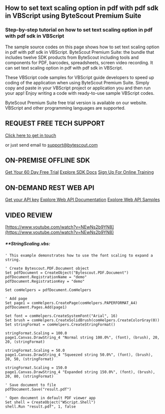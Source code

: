 ## How to set text scaling option in pdf with pdf sdk in VBScript using ByteScout Premium Suite

### Step-by-step tutorial on how to set text scaling option in pdf with pdf sdk in VBScript

The sample source codes on this page shows how to set text scaling option in pdf with pdf sdk in VBScript. ByteScout Premium Suite: the bundle that includes twelve SDK products from ByteScout including tools and components for PDF, barcodes, spreadsheets, screen video recording. It can set text scaling option in pdf with pdf sdk in VBScript.

 These VBScript code samples for VBScript guide developers to speed up coding of the application when using ByteScout Premium Suite.  Simply copy and paste in your VBScript project or application you and then run your app! Enjoy writing a code with ready-to-use sample VBScript codes.

ByteScout Premium Suite free trial version is available on our website. VBScript and other programming languages are supported.

## REQUEST FREE TECH SUPPORT

[Click here to get in touch](https://bytescout.zendesk.com/hc/en-us/requests/new?subject=ByteScout%20Premium%20Suite%20Question)

or just send email to [support@bytescout.com](mailto:support@bytescout.com?subject=ByteScout%20Premium%20Suite%20Question) 

## ON-PREMISE OFFLINE SDK 

[Get Your 60 Day Free Trial](https://bytescout.com/download/web-installer?utm_source=github-readme)
[Explore SDK Docs](https://bytescout.com/documentation/index.html?utm_source=github-readme)
[Sign Up For Online Training](https://academy.bytescout.com/)


## ON-DEMAND REST WEB API

[Get your API key](https://pdf.co/documentation/api?utm_source=github-readme)
[Explore Web API Documentation](https://pdf.co/documentation/api?utm_source=github-readme)
[Explore Web API Samples](https://github.com/bytescout/ByteScout-SDK-SourceCode/tree/master/PDF.co%20Web%20API)

## VIDEO REVIEW

[https://www.youtube.com/watch?v=NEwNs2b9YN8](https://www.youtube.com/watch?v=NEwNs2b9YN8)




<!-- code block begin -->

##### ****StringScaling.vbs:**
    
```
' This example demonstrates how to use the font scaling to expand a string.

' Create Bytescout.PDF.Document object
Set pdfDocument = CreateObject("Bytescout.PDF.Document")
pdfDocument.RegistrationName = "demo"
pdfDocument.RegistrationKey = "demo"

Set comHelpers = pdfDocument.ComHelpers

' Add page
Set page1 = comHelpers.CreatePage(comHelpers.PAPERFORMAT_A4)
pdfDocument.Pages.Add(page1)

Set font = comHelpers.CreateSystemFont("Arial", 16)
Set brush = comHelpers.CreateSolidBrush(comHelpers.CreateColorGray(0))
Set stringFormat = comHelpers.CreateStringFormat()

stringFormat.Scaling = 100.0
page1.Canvas.DrawString_4 "Normal string 100.0%", (font), (brush), 20, 20, (stringFormat)

stringFormat.Scaling = 50.0
page1.Canvas.DrawString_4 "Squeezed string 50.0%", (font), (brush), 20, 50, (stringFormat)

stringFormat.Scaling = 150.0
page1.Canvas.DrawString_4 "Expanded string 150.0%", (font), (brush), 20, 80, (stringFormat)

' Save document to file
pdfDocument.Save("result.pdf")

' Open document in default PDF viewer app
Set shell = CreateObject("WScript.Shell")
shell.Run "result.pdf", 1, false

```

<!-- code block end -->
